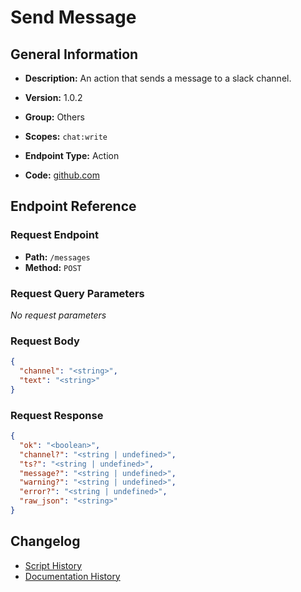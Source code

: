 # Send Message

## General Information

- **Description:** An action that sends a message to a slack channel.

- **Version:** 1.0.2
- **Group:** Others
- **Scopes:** `chat:write`
- **Endpoint Type:** Action
- **Code:** [github.com](https://github.com/NangoHQ/integration-templates/tree/main/integrations/slack/actions/send-message.ts)


## Endpoint Reference

### Request Endpoint

- **Path:** `/messages`
- **Method:** `POST`

### Request Query Parameters

_No request parameters_

### Request Body

```json
{
  "channel": "<string>",
  "text": "<string>"
}
```

### Request Response

```json
{
  "ok": "<boolean>",
  "channel?": "<string | undefined>",
  "ts?": "<string | undefined>",
  "message?": "<string | undefined>",
  "warning?": "<string | undefined>",
  "error?": "<string | undefined>",
  "raw_json": "<string>"
}
```

## Changelog

- [Script History](https://github.com/NangoHQ/integration-templates/commits/main/integrations/slack/actions/send-message.ts)
- [Documentation History](https://github.com/NangoHQ/integration-templates/commits/main/integrations/slack/actions/send-message.md)

<!-- END  GENERATED CONTENT -->

